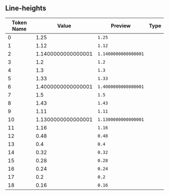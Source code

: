 ## Line-heights

| Token Name | Value | Preview | Type |
|------------|-------|---------|------|
| 0 | 1.25 | `1.25` |  |
| 1 | 1.12 | `1.12` |  |
| 2 | 1.1400000000000001 | `1.1400000000000001` |  |
| 3 | 1.2 | `1.2` |  |
| 4 | 1.3 | `1.3` |  |
| 5 | 1.33 | `1.33` |  |
| 6 | 1.4000000000000001 | `1.4000000000000001` |  |
| 7 | 1.5 | `1.5` |  |
| 8 | 1.43 | `1.43` |  |
| 9 | 1.11 | `1.11` |  |
| 10 | 1.1300000000000001 | `1.1300000000000001` |  |
| 11 | 1.16 | `1.16` |  |
| 12 | 0.48 | `0.48` |  |
| 13 | 0.4 | `0.4` |  |
| 14 | 0.32 | `0.32` |  |
| 15 | 0.28 | `0.28` |  |
| 16 | 0.24 | `0.24` |  |
| 17 | 0.2 | `0.2` |  |
| 18 | 0.16 | `0.16` |  |
